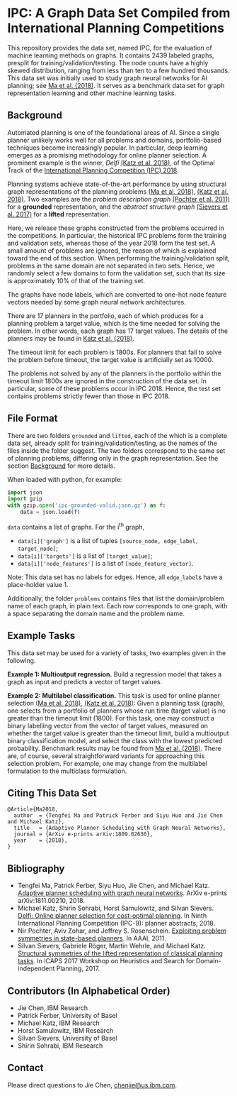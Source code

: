 # IPC: A Graph Data Set Compiled from International Planning Competitions

This repository provides the data set, named IPC, for the evaluation of machine learning methods on graphs. It contains 2439 labeled graphs, presplit for training/validation/testing. The node counts have a highly skewed distribution, ranging from less than ten to a few hundred thousands. This data set was initially used to study graph neural networks for AI planning; see [Ma et al. (2018)](#Ma2018). It serves as a benchmark data set for graph representation learning and other machine learning tasks.

## <a id="background"></a>Background

Automated planning is one of the foundational areas of AI. Since a single planner unlikely works well for all problems and domains, portfolio-based techniques become increasingly popular. In particular, deep learning emerges as a promising methodology for online planner selection. A prominent example is the winner, *Delfi* [(Katz et al. 2018)](#Katz2018), of the Optimal Track of the [International Planning Competition (IPC) 2018](https://ipc2018.bitbucket.io).

Planning systems achieve state-of-the-art performance by using structural graph representations of the planning problems [(Ma et al. 2018)](#Ma2018), [(Katz et al. 2018)](#Katz2018). Two examples are the *problem description graph* [(Pochter et al. 2011)](#Pochter2011) for a **grounded** representation, and the *abstract structure graph* [(Sievers et al. 2017)](#Sievers2017) for a **lifted** representation.

Here, we release these graphs constructed from the problems occurred in the competitions. In particular, the historical IPC problems form the training and validation sets, whereas those of the year 2018 form the test set. A small amount of problems are ignored, the reason of which is explained toward the end of this section. When performing the training/validation split, problems in the same domain are not separated in two sets. Hence, we randomly select a few domains to form the validation set, such that its size is approximately 10% of that of the training set.

The graphs have node labels, which are converted to one-hot node feature vectors needed by some graph neural network architectures.

There are 17 planners in the portfolio, each of which produces for a planning problem a target value, which is the time needed for solving the problem. In other words, each graph has 17 target values. The details of the planners may be found in [Katz et al. (2018)](#Katz2018).

The timeout limit for each problem is 1800s. For planners that fail to solve the problem before timeout, the target value is artificially set as 10000.

The problems not solved by any of the planners in the portfolio within the timeout limit 1800s are ignored in the construction of the data set. In particular, some of these problems occur in IPC 2018. Hence, the test set contains problems strictly fewer than those in IPC 2018.

## File Format

There are two folders `grounded` and `lifted`, each of the which is a complete data set, already split for training/validation/testing, as the names of the files inside the folder suggest. The two folders correspond to the same set of planning problems, differing only in the graph representation. See the section [Background](#background) for more details.

When loaded with python, for example:

```python
import json
import gzip
with gzip.open('ipc-grounded-valid.json.gz') as f:
    data = json.load(f)
```

`data` contains a list of graphs. For the i<sup>th</sup> graph,

- `data[i]['graph']` is a list of tuples `[source_node, edge_label, target_node]`;
- `data[i]['targets']` is a list of `[target_value]`;
- `data[i]['node_features']` is a list of `[node_feature_vector]`.

Note: This data set has no labels for edges. Hence, all `edge_label`s have a place-holder value 1.

Additionally, the folder `problems` contains files that list the domain/problem name of each graph, in plain text. Each row corresponds to one graph, with a space separating the domain name and the problem name.

## Example Tasks

This data set may be used for a variety of tasks, two examples given in the following.

**Example 1: Multioutput regression.** Build a regression model that takes a graph as input and predicts a vector of target values.

**Example 2: Multilabel classification.** This task is used for online planner selection [(Ma et al. 2018)](#Ma2018), [(Katz et al. 2018)](#Katz2018): Given a planning task (graph), one selects from a portfolio of planners whose run time (target value) is no greater than the timeout limit (1800). For this task, one may construct a binary labelling vector from the vector of target values, measured on whether the target value is greater than the timeout limit, build a multioutput binary classification model, and select the class with the lowest predicted probability. Benchmark results may be found from [Ma et al. (2018)](#Ma2018). There are, of course, several straightforward variants for approaching this selection problem. For example, one may change from the multilabel formulation to the multiclass formulation.

## Citing This Data Set

```
@Article{Ma2018,
  author  = {Tengfei Ma and Patrick Ferber and Siyu Huo and Jie Chen and Michael Katz},
  title   = {Adaptive Planner Scheduling with Graph Neural Networks},
  journal = {ArXiv e-prints arXiv:1809.02630},
  year    = {2018},
}
```

## Bibliography

- <a name="Ma2018"></a>Tengfei Ma, Patrick Ferber, Siyu Huo, Jie Chen, and Michael Katz. [Adaptive planner scheduling with graph neural networks](https://arxiv.org/pdf/1811.00210.pdf). ArXiv e-prints arXiv:1811.00210, 2018.
- <a name="Katz2018"></a>Michael Katz, Shirin Sohrabi, Horst Samulowitz, and Silvan Sievers. [Delfi: Online planner selection for cost-optimal planning](https://ipc2018-classical.bitbucket.io/planner-abstracts/teams_23_24.pdf). In Ninth International Planning Competition (IPC-9): planner abstracts, 2018.
- <a name="Pochter2011"></a>Nir Pochter, Aviv Zohar, and Jeffrey S. Rosenschein. [Exploiting problem symmetries in state-based planners](http://icaps11.icaps-conference.org/proceedings/hdip/pochter-et-al.pdf). In AAAI, 2011.
- <a name="Sievers2017"></a>Silvan Sievers, Gabriele Röger, Martin Wehrle, and Michael Katz. [Structural symmetries of the lifted representation of classical planning tasks](http://ai.cs.unibas.ch/papers/sievers-et-al-icaps2017wshsdip-a.pdf). In ICAPS 2017 Workshop on Heuristics and Search for Domain-independent Planning, 2017.

## Contributors (In Alphabetical Order)

- Jie Chen, IBM Research
- Patrick Ferber, University of Basel
- Michael Katz, IBM Research
- Horst Samulowitz, IBM Research
- Silvan Sievers, University of Basel
- Shirin Sohrabi, IBM Research

## Contact

Please direct questions to Jie Chen, chenjie@us.ibm.com.
